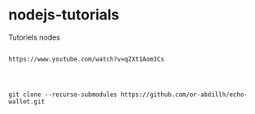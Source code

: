 # nodejs-tutorials
Tutoriels nodes


```

https://www.youtube.com/watch?v=qZXt1Aom3Cs




git clone --recurse-submodules https://github.com/or-abdillh/echo-wallet.git


```
